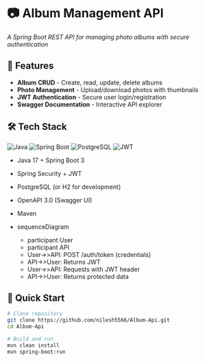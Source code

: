 # 📷 Album Management API

_A Spring Boot REST API for managing photo albums with secure authentication_

## 🌟 Features

- **Album CRUD** - Create, read, update, delete albums
- **Photo Management** - Upload/download photos with thumbnails
- **JWT Authentication** - Secure user login/registration
- **Swagger Documentation** - Interactive API explorer

## 🛠️ Tech Stack

![Java](https://img.shields.io/badge/Java-17-blue)
![Spring Boot](https://img.shields.io/badge/Spring_Boot-3.1-green)
![PostgreSQL](https://img.shields.io/badge/PostgreSQL-15-blue)
![JWT](https://img.shields.io/badge/JWT-Auth-orange)

- Java 17 + Spring Boot 3
- Spring Security + JWT
- PostgreSQL (or H2 for development)
- OpenAPI 3.0 (Swagger UI)
- Maven

- sequenceDiagram
  -   participant User
  -   participant API
  -   User->>API: POST /auth/token (credentials)
  -   API->>User: Returns JWT
  -   User->>API: Requests with JWT header
  -  API->>User: Returns protected data

## 🚀 Quick Start

```bash
# Clone repository
git clone https://github.com/nilesh5566/Album-Api.git
cd Album-Api

# Build and run
mvn clean install
mvn spring-boot:run
